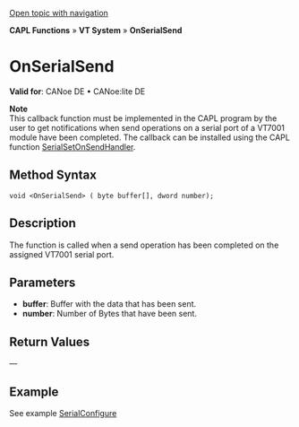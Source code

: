 [Open topic with navigation](../../../../../CANoeDEFamily.htm#Topics/CAPLFunctions/VTSystem/Functions/CAPLfunctionVTSOnSerialSend.md)

**CAPL Functions** » **VT System** » **OnSerialSend**

# OnSerialSend

**Valid for**: CANoe DE • CANoe:lite DE

**Note**  
This callback function must be implemented in the CAPL program by the user to get notifications when send operations on a serial port of a VT7001 module have been completed. The callback can be installed using the CAPL function [SerialSetOnSendHandler](CAPLfunctionVTSSerialSetOnSendHandler.md).

## Method Syntax

`void <OnSerialSend> ( byte buffer[], dword number);`

## Description

The function is called when a send operation has been completed on the assigned VT7001 serial port.

## Parameters

- **buffer**: Buffer with the data that has been sent.
- **number**: Number of Bytes that have been sent.

## Return Values

—

## Example

See example [SerialConfigure](CAPLfunctionVTSSerialConfigure.md)
